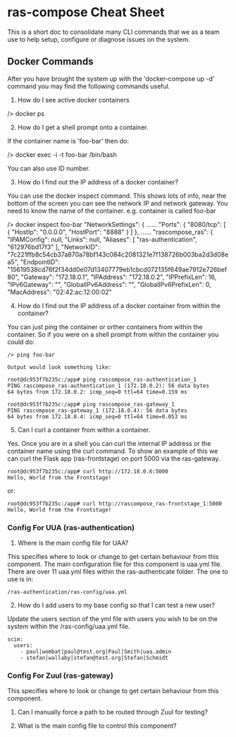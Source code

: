 # ras-compose Cheat Sheet
This is a short doc to consolidate many CLI commands that we as a team use to help setup, configure or diagnose issues
on the system.

## Docker Commands

After you have brought the system up with the 'docker-compose up -d' command you may find the following commands useful.

1) How do I see active docker containers

/> docker ps

2) How do I get a shell prompt onto a container.

If the container name is 'foo-bar' then do:

/> docker exec -i -t foo-bar /bin/bash

You can also use ID number.

3) How do I find out the IP address of a docker container?

You can use the docker inspect command. This shows lots of info, near the bottom of the screen you can see the network
IP and network gateway. You need to know the name of the container. e.g. container is called foo-bar

/> docker inspect foo-bar
        "NetworkSettings": {
        ......
            "Ports": {
                "8080/tcp": [
                    {
                        "HostIp": "0.0.0.0",
                        "HostPort": "8888"
                    }
                ]
            },
        ......
                "rascompose_ras": {
                    "IPAMConfig": null,
                    "Links": null,
                    "Aliases": [
                        "ras-authentication",
                        "612976bd17f3"
                    ],
                    "NetworkID": "7c221ffb8c54cb37a870a78bf143c084c2081321e7f138726b003ba2d3d08ea5",
                    "EndpointID": "15619538cd76f2f34dd0e07d13407779eb1cbcd072135f649ae7912e726bef80",
                    "Gateway": "172.18.0.1",
                    "IPAddress": "172.18.0.2",
                    "IPPrefixLen": 16,
                    "IPv6Gateway": "",
                    "GlobalIPv6Address": "",
                    "GlobalIPv6PrefixLen": 0,
                    "MacAddress": "02:42:ac:12:00:02"


4) How do I find out the IP address of a docker container from within the container?

You can just ping the container or orther containers from within the container. So if you were on a shell prompt from
within the container you could do:

	/> ping foo-bar

	Output would look something like:

	root@dc953f7b235c:/app# ping rascompose_ras-authentication_1
	PING rascompose_ras-authentication_1 (172.18.0.2): 56 data bytes
	64 bytes from 172.18.0.2: icmp_seq=0 ttl=64 time=0.159 ms

	root@dc953f7b235c:/app# ping rascompose_ras-gateway_1
	PING rascompose_ras-gateway_1 (172.18.0.4): 56 data bytes
	64 bytes from 172.18.0.4: icmp_seq=0 ttl=64 time=0.053 ms

5) Can I curl a container from within a container.

Yes. Once you are in a shell you can curl the internal IP address or the container name using the curl command. To show
an example of this we can curl the Flask app (ras-frontstage) on port 5000 via the ras-gateway.

	root@dc953f7b235c:/app# curl http://172.18.0.6:5000
	Hello, World from the Frontstage!

or:

	root@dc953f7b235c:/app# curl http://rascompose_ras-frontstage_1:5000
	Hello, World from the Frontstage!


### Config For UUA (ras-authentication)

1) Where is the main config file for UAA?

This specifies where to look or change to get certain behaviour from this component.
The main configuration file for this component is uaa.yml file. There are over 11 uaa.yml files within the ras-authenticate
folder. The one to use is in:

    /ras-authentication/ras-config/uaa.yml

2) How do I add users to my base config so that I can test a new user?

Update the users section of the yml file with users you wish to be on the system within the /ras-config/uaa.yml file.

    scim:
      users:
        - paul|wombat|paul@test.org|Paul|Smith|uaa.admin
        - stefan|wallaby|stefan@test.org|Stefan|Schmidt



### Config For Zuul (ras-gateway)

This specifies where to look or change to get certain behaviour from this component.

1) Can I manually force a path to be routed through Zuul for testing?


2) What is the main config file to control this component?





